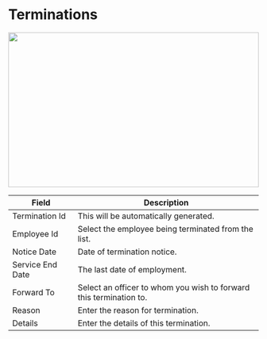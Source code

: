 # Terminations

<img src="" height="312px" width="100%">

| Field            | Description                                                        |
| ---------------- | ------------------------------------------------------------------ |
| Termination Id   | This will be automatically generated.                              |
| Employee Id      | Select the employee being terminated from the list.                |
| Notice Date      | Date of termination notice.                                        |
| Service End Date | The last date of employment.                                       |
| Forward To       | Select an officer to whom you wish to forward this termination to. |
| Reason           | Enter the reason for termination.                                  |
| Details          | Enter the details of this termination.                             |
